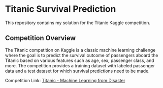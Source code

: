 # Titanic Survival Prediction

This repository contains my solution for the Titanic Kaggle competition.

## Competition Overview

The Titanic competition on Kaggle is a classic machine learning challenge where the goal is to predict the survival outcome of passengers aboard the Titanic based on various features such as age, sex, passenger class, and more. The competition provides a training dataset with labeled passenger data and a test dataset for which survival predictions need to be made.

Competition Link: [Titanic - Machine Learning from Disaster](https://www.kaggle.com/competitions/titanic/overview)
